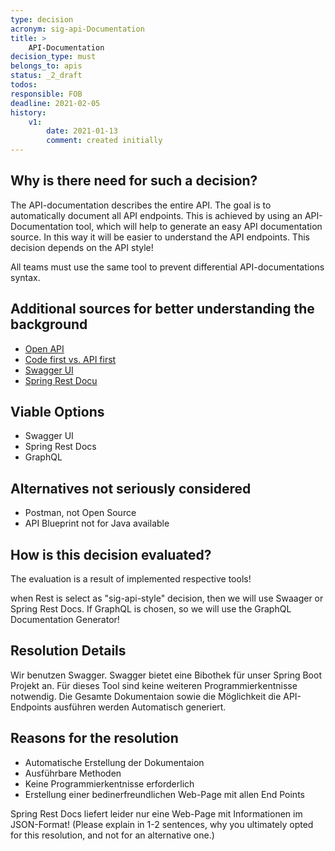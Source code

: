 ```yaml
---
type: decision
acronym: sig-api-Documentation 
title: >
    API-Documentation
decision_type: must
belongs_to: apis
status: _2_draft
todos:
responsible: FOB
deadline: 2021-02-05
history:
    v1:
        date: 2021-01-13
        comment: created initially
---
```


## Why is there need for such a decision?
The API-documentation describes the entire
API. The goal is to automatically document all API endpoints. This is achieved by using an API-Documentation tool, which will help to generate an easy API documentation source.
In this way it will be easier to understand the API endpoints. This decision depends on the API style!

All teams must use the same tool to prevent differential API-documentations syntax.

## Additional sources for better understanding the background

* [Open API](https://entwickler.de/online/development/einstieg-in-openapi-v3-579830417.html)
* [Code first vs. API first](https://apisyouwonthate.com/blog/api-design-first-vs-code-first)
* [Swagger UI](https://swagger.io/tools/swagger-ui/)
* [Spring Rest Docu](https://spring.io/projects/spring-restdocs)

## Viable Options

* Swagger UI
* Spring Rest Docs
* GraphQL

## Alternatives not seriously considered

* Postman, not Open Source
* API Blueprint not for Java available 

## How is this decision evaluated?

The evaluation is a result of implemented respective tools!

when Rest is select as "sig-api-style" decision, then we will use Swaager or Spring Rest Docs. If GraphQL is chosen, so we will use the GraphQL Documentation Generator!
 
## Resolution Details

Wir benutzen Swagger. Swagger bietet eine Bibothek für unser Spring Boot Projekt an. Für dieses Tool sind keine weiteren Programmierkentnisse notwendig.
Die Gesamte Dokumentaion sowie die Möglichkeit die API-Endpoints ausführen werden Automatisch generiert. 


## Reasons for the resolution
* Automatische Erstellung der Dokumentaion
* Ausführbare Methoden
* Keine Programmierkentnisse erforderlich 
* Erstellung einer bedinerfreundlichen Web-Page mit allen End Points

Spring Rest Docs liefert leider nur eine Web-Page mit Informationen im JSON-Format!
(Please explain in 1-2 sentences, why you ultimately opted for this resolution, and not for an alternative one.)

